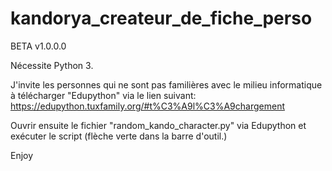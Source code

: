 # kandorya_createur_de_fiche_perso
BETA v1.0.0.0

Nécessite Python 3.

J'invite les personnes qui ne sont pas familières avec le milieu informatique à télécharger "Edupython" via le lien suivant:
https://edupython.tuxfamily.org/#t%C3%A9l%C3%A9chargement

Ouvrir ensuite le fichier "random_kando_character.py" via Edupython et exécuter le script (flèche verte dans la barre d'outil.)

Enjoy

